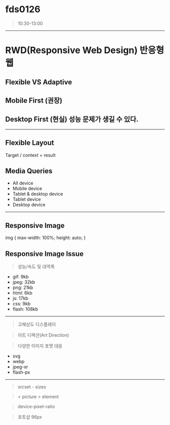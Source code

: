 # fds0126
>10:30-13:00
---
# RWD(Responsive Web Design) 반응형 웹

## Flexible VS Adaptive

## Mobile First (권장) 

## Desktop First (현실) 성능 문제가 생길 수 있다.

---

## Flexible Layout
Target / context = result

## Media Queries
- All device
- Mobile device
- Tablet & desktop device
- Tablet device 
- Desktop device

---

## Responsive Image 
img {
	max-width: 100%;
    height: auto;
}

## Responsive Image Issue

>성능/속도 및 대역폭

- gif: 9kb
- jpeg: 32kb
- png: 21kb
- html: 6kb
- js: 17kb
- css: 9kb
- flash: 108kb

---

> 고해상도 디스플레이

> 아트 디렉션(Art Direction)

> 다양한 이미지 포맷 대응

- svg
- webp
- jpeg-xr
- flash-px

---
> srcset - sizes

> &lt; picture &gt; element

> device-pixel-ratio

> 포토샵 96px 

